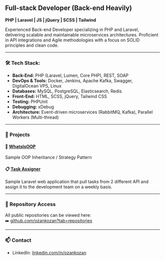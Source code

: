 ## Full-stack Developer (Back-end Heavily)  
**PHP | Laravel | JS | jQuery | SCSS | Tailwind**

Experienced Back-end Developer specializing in PHP and Laravel, delivering scalable and maintainable microservices architectures. Proficient in API integrations and Agile methodologies with a focus on SOLID principles and clean code.

---

### 🛠️ Tech Stack:

- **Back-End:** PHP (Laravel, Lumen, Core PHP), REST, SOAP  
- **DevOps & Tools:** Docker, Jenkins, Apache Kafka, Swagger, DigitalOcean VPS, Linux  
- **Databases:** MySQL, PostgreSQL, Elasticsearch, Redis  
- **Front-End:** HTML, SCSS, jQuery, Tailwind CSS  
- **Testing:** PHPUnit
- **Debugging:** xDebug 
- **Architecture:** Event-driven microservices (RabbitMQ, Kafka), Parallel Workers (Multi-thread)

---

### 🚀 Projects

#### 🔧 [WhatsIsOOP](https://github.com/ozankozan/whatisoop)  
Sample OOP Inheritance / Strategy Pattern

#### 📋 [Task Assigner](https://github.com/ozankozan/TaskAssigner)  
Sample Laravel web application that pull tasks from 2 different API and assign it to the development team on a weekly basis.

---

### 📂 Repository Access  
All public repositories can be viewed here:  
➡️ [github.com/ozankozan?tab=repositories](https://github.com/ozankozan?tab=repositories)

---

### 📫 Contact

- LinkedIn: [linkedin.com/in/ozankozan](https://linkedin.com/in/ozankozan)
